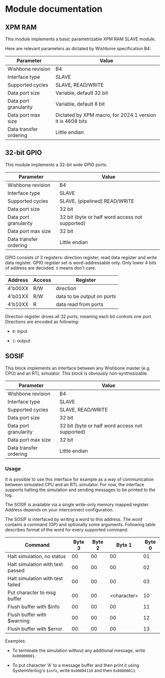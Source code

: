 # Module documentation

## XPM RAM
This module implements a basic parametrizable XPM RAM SLAVE module.

Here are relevant parameters as dictated by Wishbone specification B4:

| Parameter              | Value                                                     |
|------------------------|-----------------------------------------------------------|
| Wishbone revision      | B4                                                        |
| Interface type         | SLAVE                                                     |
| Supported cycles       | SLAVE, READ/WRITE                                         |
| Data port size         | Variable, default 32 bit                                  |
| Data port granularity  | Variable, default 8 bit                                   |
| Data port max size     | Dictated by XPM macro, for 2024.1 version it is 4608 bits |
| Data transfer ordering | Little endian                                             |

## 32-bit GPIO
This module implements a 32-bit wide GPIO ports.

| Parameter              | Value                                                     |
|------------------------|-----------------------------------------------------------|
| Wishbone revision      | B4                                                        |
| Interface type         | SLAVE                                                     |
| Supported cycles       | SLAVE, (pipelined) READ/WRITE                             |
| Data port size         | 32 bit                                                    |
| Data port granularity  | 32 bit (byte or half word access not supported)           |
| Data port max size     | 32 bit                                                    |
| Data transfer ordering | Little endian                                             |

GPIO consists of 3 registers: direction register, read data register and write data register. GPIO register set is word-addressable only. Only lower 4 bits of address
are decoded. `X` means don't care.

| Address | Access |Register |
| ------- | ------ | ------- |
| 4'b00XX | R/W | direction |
| 4'b01XX | R/W | data to be output on ports |
| 4'b10XX | R   | data read from ports |

Direction register drives all 32 ports, meaning each bit controls one port. Directions are encoded as following:

- `0`: input

- `1`: output

## SOSIF
This block implements an interface between any Wishbone master (e.g. CPU) and an RTL simulator. This block is obviously non-synthesizable.

| Parameter              | Value                                                     |
|------------------------|-----------------------------------------------------------|
| Wishbone revision      | B4                                                        |
| Interface type         | SLAVE                                                     |
| Supported cycles       | SLAVE, READ/WRITE                                         |
| Data port size         | 32 bit                                                    |
| Data port granularity  | 32 bit (byte or half word access not supported)           |
| Data port max size     | 32 bit                                                    |
| Data transfer ordering | Little endian                                             |

### Usage
It is possible to use this interface for example as a way of communication between simulated CPU and an RTL simulator. For now, the interface supports halting the simulation and sending messages to be printed to the log.

The SOSIF is available via a single write-only memory mapped register. Address depends on your interconnect configuration.

The SOSIF is interfaced by writing a word to this address. The word contains a command (OP) and optionally some arguments. Following table describes format of the word for every supported command:

| Command                          | Byte 3 | Byte 2 | Byte 1        | Byte 0 |
|----------------------------------|--------|--------|---------------|--------|
| Halt simulation, no status       | 00     | 00     | 00            | 01     |
| Halt simulation with test passed | 00     | 00     | 00            | 02     |
| Halt simulation with test failed | 00     | 00     | 00            | 03     |
| Put character to msg buffer      | 00     | 00     | <character\>  | 10     |
| Flush buffer with $info          | 00     | 00     | 00            | 11     |
| Flush buffer with $warning       | 00     | 00     | 00            | 12     |
| Flush buffer with $error         | 00     | 00     | 00            | 13     |

Examples:

- To terminate the simulation without any additional message, write `0x00000001`.

- To put character 'A' to a message buffer and then print it using SystemVerilog's `$info`, write `0x00004110` and then `0x00000011`.